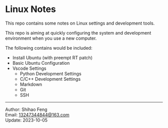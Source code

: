 # Linux Notes
This repo contains some notes on Linux settings and development tools.

This repo is aiming at quickly configuring the system and development environment when you use a new computer.

The following contains would be included:
- Install Ubuntu (with preempt RT patch)
- Basic Ubuntu Configuration
- Vscode Settings
  - Python Development Settings
  - C/C++ Development Settings
  - Markdown
  - Git
  - SSH

----

Author: Shihao Feng  
Email: 13247344844@163.com  
Update: 2023-10-05
